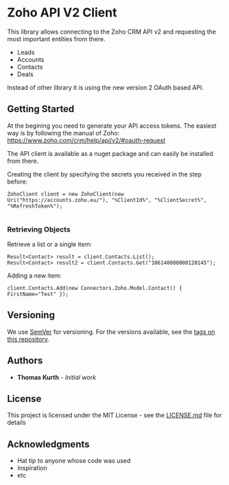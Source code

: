 # Zoho API V2 Client

This library allows connecting to the Zoho CRM API v2 and requesting the most important entities from there.
* Leads
* Accounts
* Contacts
* Deals

Instead of other library it is using the new version 2 OAuth based API.

## Getting Started

At the begining you need to generate your API access tokens. The easiest way is by following the manual of Zoho: https://www.zoho.com/crm/help/api/v2/#oauth-request

The API client is available as a nuget package and can easily be installed from there.

Creating the client by specifying the secrets you received in the step before:
```
ZohoClient client = new ZohoClient(new Uri("https://accounts.zoho.eu/"), "%ClientId%", "%ClientSecret%", "%RefreshToken%");
            
```

### Retrieving Objects

Retrieve a list or a single item:
```
Result<Contact> result = client.Contacts.List();
Result<Contact> result2 = client.Contacts.Get("106140000000120145");
```

Adding a new item:
```
client.Contacts.Add(new Connectors.Zoho.Model.Contact() { FirstName="Test" });
```

## Versioning

We use [SemVer](http://semver.org/) for versioning. For the versions available, see the [tags on this repository](https://github.com/your/project/tags). 

## Authors

* **Thomas Kurth** - *Initial work* 

## License

This project is licensed under the MIT License - see the [LICENSE.md](LICENSE.md) file for details

## Acknowledgments

* Hat tip to anyone whose code was used
* Inspiration
* etc
